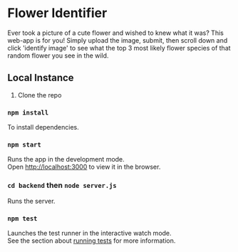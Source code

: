 # Flower Identifier

Ever took a picture of a cute flower and wished to knew what it was? This web-app is for you! Simply upload the image, submit, then scroll down and click 'identify image' to see what the top 3 most likely flower species of that random flower you see in the wild.

## Local Instance

1. Clone the repo



### `npm install`
To install dependencies.

### `npm start`

Runs the app in the development mode.\
Open [http://localhost:3000](http://localhost:3000) to view it in the browser.

### `cd backend` then `node server.js`

Runs the server.

### `npm test`

Launches the test runner in the interactive watch mode.\
See the section about [running tests](https://facebook.github.io/create-react-app/docs/running-tests) for more information.
